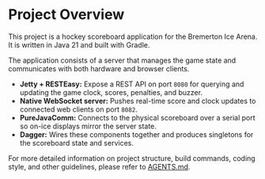 # Project Overview

This project is a hockey scoreboard application for the Bremerton Ice Arena. It is written in Java 21 and built with Gradle.

The application consists of a server that manages the game state and communicates with both hardware and browser clients.

- **Jetty + RESTEasy:** Expose a REST API on port `8080` for querying and updating the game clock, scores, penalties, and buzzer.
- **Native WebSocket server:** Pushes real-time score and clock updates to connected web clients on port `8082`.
- **PureJavaComm:** Connects to the physical scoreboard over a serial port so on-ice displays mirror the server state.
- **Dagger:** Wires these components together and produces singletons for the scoreboard state and services.

For more detailed information on project structure, build commands, coding style, and other guidelines, please refer to [AGENTS.md](AGENTS.md).